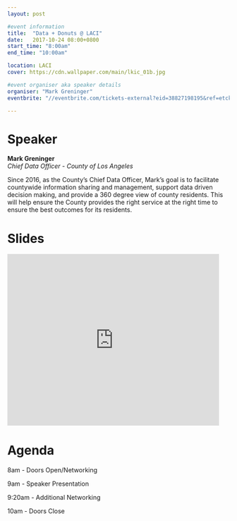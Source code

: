 ```yaml
---
layout: post

#event information
title:  "Data + Donuts @ LACI"
date:   2017-10-24 08:00+0800
start_time: "8:00am"
end_time: "10:00am"

location: LACI
cover: https://cdn.wallpaper.com/main/lkic_01b.jpg

#event organiser aka speaker details
organiser: "Mark Greninger"
eventbrite: "//eventbrite.com/tickets-external?eid=38827198195&ref=etckt"

---
```


# Speaker
__Mark Greninger__<br>
_Chief Data Officer - County of Los Angeles_

Since 2016, as the County’s Chief Data Officer, Mark’s goal is to facilitate countywide information sharing and management, support data driven decision making, and provide a 360 degree view of county residents.  This will help ensure the County provides the right service at the right time to ensure the best outcomes for its residents.  

# Slides

<iframe src="https://docs.google.com/presentation/d/e/2PACX-1vQUcLLKvYECk101E9dalFtMjg7t-3d4cXBPD6ABL3StW9N2ut0fxd3fVM10r7F0RPzWez7S9-_z6osy/embed?start=false&loop=false&delayms=3000" frameborder="0" width="480" height="389" allowfullscreen="true" mozallowfullscreen="true" webkitallowfullscreen="true"></iframe>

# Agenda

8am - Doors Open/Networking

9am - Speaker Presentation

9:20am - Additional Networking

10am - Doors Close
